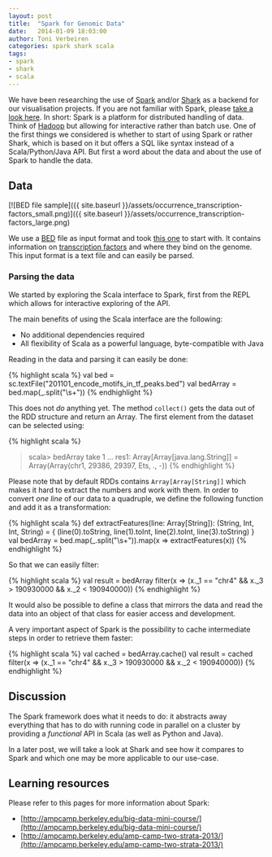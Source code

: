 ```yaml
---
layout: post
title:  "Spark for Genomic Data"
date:   2014-01-09 18:03:00
author: Toni Verbeiren
categories: spark shark scala
tags:
- spark
- shark
- scala
---
```

We have been researching the use of [Spark](http://spark.incubator.apache.org/) and/or [Shark](https://github.com/amplab/shark/wiki) as a backend for our visualisation projects. If you are not familiar with Spark, please [take a look here](http://spark.incubator.apache.org/screencasts/1-first-steps-with-spark.html).
In short: Spark is a platform for distributed handling of data. Think of [Hadoop](http://hadoop.apache.org/) but allowing for interactive rather than batch use. One of the first things we considered is whether to start of using Spark or rather Shark, which is based on it but offers a SQL like syntax instead of a Scala/Python/Java API. But first a word about the data and about the use of Spark to handle the data.

## Data

[![BED file sample]({{ site.baseurl }}/assets/occurrence_transcription-factors_small.png)]({{ site.baseurl }}/assets/occurrence_transcription-factors_large.png)

We use a [BED](https://genome.ucsc.edu/FAQ/FAQformat.html#format1) file as input format and took [this one](ftp://ftp.1000genomes.ebi.ac.uk/vol1/ftp/phase1/analysis_results/functional_annotation/annotation_sets/201101_encode_motifs_in_tf_peaks.bed.gz) to start with. It contains information on [transcription factors](http://en.wikipedia.org/wiki/Transcription_factor) and where they bind on the genome. This input format is a text file and can easily be parsed.

### Parsing the data
We started by exploring the Scala interface to Spark, first from the REPL which allows for interactive exploring of the API.

The main benefits of using the Scala interface are the following:

* No additional dependencies required
* All flexibility of Scala as a powerful language, byte-compatible with Java

Reading in the data and parsing it can easily be done:

{% highlight scala %}
val bed = sc.textFile("201101_encode_motifs_in_tf_peaks.bed")
val bedArray = bed.map(_.split("\\s+"))
{% endhighlight %}

This does not *do* anything yet. The method `collect()` gets the data out of the RDD structure and return an Array. The first element from the dataset can be selected using:

{% highlight scala %}
>scala&gt; bedArray take 1
...
res1: Array[Array[java.lang.String]] = Array(Array(chr1, 29386, 29397, Ets, ., -))
{% endhighlight %}

Please note that by default RDDs contains `Array[Array[String]]` which makes it hard to extract the numbers and work with them. In order to convert *one line* of our data to a quadruple, we define the following function and add it as a transformation:

{% highlight scala %}
def extractFeatures(line: Array[String]): (String, Int, Int, String) = {
  (line(0).toString, line(1).toInt, line(2).toInt, line(3).toString)
}
val bedArray = bed.map(_.split("\\s+")).map(x =&gt; extractFeatures(x))
{% endhighlight %}

So that we can easily filter:

{% highlight scala %}
val result = bedArray filter(x =&gt; (x._1 == "chr4" && x._3 &gt; 190930000 && x._2 &lt; 190940000))
{% endhighlight %}

It would also be possible to define a class that mirrors the data and read the data into an object of that class for easier access and development.

A very important aspect of Spark is the possibility to cache intermediate steps in order to retrieve them faster:

{% highlight scala %}
val cached = bedArray.cache()
val result = cached filter(x =&gt; (x._1 == "chr4" && x._3 &gt; 190930000 && x._2 &lt; 190940000))
{% endhighlight %}

## Discussion

The Spark framework does what it needs to do: it abstracts away everything that has to do with running code in parallel on a cluster by providing a <em>functional</em> API in Scala (as well as Python and Java).

In a later post, we will take a look at Shark and see how it compares to Spark and which one may be more applicable to our use-case.

## Learning resources
Please refer to this pages for more information about Spark:

* [http://ampcamp.berkeley.edu/big-data-mini-course/](http://ampcamp.berkeley.edu/big-data-mini-course/)
* [http://ampcamp.berkeley.edu/amp-camp-two-strata-2013/](http://ampcamp.berkeley.edu/amp-camp-two-strata-2013/)
